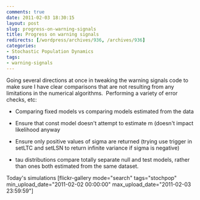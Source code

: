 ```yaml
---
comments: true
date: 2011-02-03 18:30:15
layout: post
slug: progress-on-warning-signals
title: Progress on warning signals
redirects: [/wordpress/archives/936, /archives/936]
categories:
- Stochastic Population Dynamics
tags:
- warning-signals
---
```


Going several directions at once in tweaking the warning signals code to make sure I have clear comparisons that are not resulting from any limitations in the numerical algorithms.  Performing a variety of error checks, etc:



	
  * Comparing fixed models vs comparing models estimated from the data

	
  * Ensure that const model doesn't attempt to estimate m (doesn't impact likelihood anyway

	
  * Ensure only positive values of sigma are returned (trying use trigger in setLTC and setLSN to return infinite variance if sigma is negative)

	
  * tau distributions compare totally separate null and test models, rather than ones both estimated from the same dataset.


Today's simulations
[flickr-gallery mode="search" tags="stochpop" min_upload_date="2011-02-02 00:00:00" max_upload_date="2011-02-03 23:59:59"]


